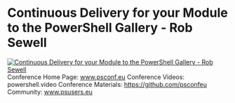 ﻿# Continuous Delivery for your Module to the PowerShell Gallery - Rob Sewell

[![Continuous Delivery for your Module to the PowerShell Gallery - Rob Sewell](https://i3.ytimg.com/vi/j_hIHcWTmp8/hqdefault.jpg "Continuous Delivery for your Module to the PowerShell Gallery - Rob Sewell")](https://www.youtube.com/watch?v=j_hIHcWTmp8)
Conference Home Page: www.psconf.eu
Conference Videos: powershell.video
Conference Materials: https://github.com/psconfeu
Community: www.psusers.eu


